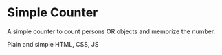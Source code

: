 # Simple Counter
A simple counter to count persons OR objects and memorize the number.

Plain and simple HTML, CSS, JS